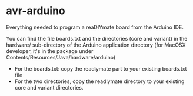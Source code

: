avr-arduino
===========

Everything needed to program a reaDIYmate board from the Arduino IDE.

You can find the file boards.txt and the directories (core and variant) in the hardware/ sub-directory of the Arduino application directory (for MacOSX developer, it's in the package under Contents/Resources/Java/hardware/arduino)

* For the boards.txt:  copy the readiymate part to your existing boards.txt file
* For the two directories, copy the readiymate directory to your existing core and variant directories.
